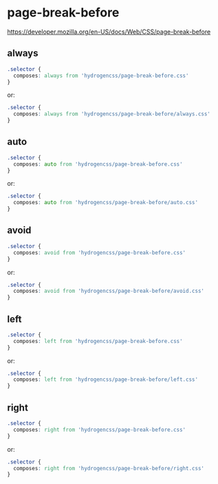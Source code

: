 # page-break-before

https://developer.mozilla.org/en-US/docs/Web/CSS/page-break-before

## always
```css
.selector {
  composes: always from 'hydrogencss/page-break-before.css'
}
```

or:
```css
.selector {
  composes: always from 'hydrogencss/page-break-before/always.css'
}
```

## auto
```css
.selector {
  composes: auto from 'hydrogencss/page-break-before.css'
}
```

or:
```css
.selector {
  composes: auto from 'hydrogencss/page-break-before/auto.css'
}
```

## avoid
```css
.selector {
  composes: avoid from 'hydrogencss/page-break-before.css'
}
```

or:
```css
.selector {
  composes: avoid from 'hydrogencss/page-break-before/avoid.css'
}
```

## left
```css
.selector {
  composes: left from 'hydrogencss/page-break-before.css'
}
```

or:
```css
.selector {
  composes: left from 'hydrogencss/page-break-before/left.css'
}
```

## right
```css
.selector {
  composes: right from 'hydrogencss/page-break-before.css'
}
```

or:
```css
.selector {
  composes: right from 'hydrogencss/page-break-before/right.css'
}
```

